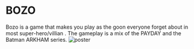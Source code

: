 # BOZO
Bozo is a game that makes you play as the goon everyone forget about in most super-hero/villian .
The gameplay is a mix of the PAYDAY and the Batman ARKHAM series.
![poster](readme_assets/poster.png)
